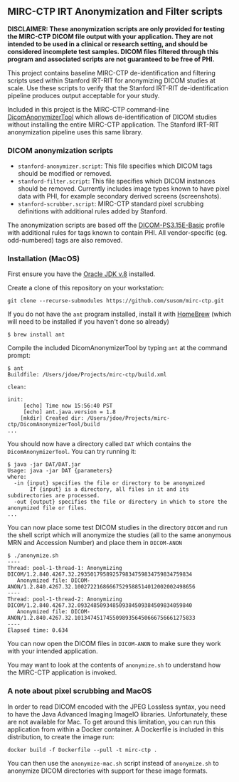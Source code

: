 ## MIRC-CTP IRT Anonymization and Filter scripts

**DISCLAIMER: These anonymization scripts are only provided for testing the MIRC-CTP DICOM file output with your application. They are not intended to be used in a clinical or research setting, and should be considered incomplete test samples. DICOM files filtered through this program and associated scripts are not guaranteed to be free of PHI.**

This project contains baseline MIRC-CTP de-identification and filtering scripts used within Stanford IRT-RIT for anonymizing DICOM studies at scale. Use these scripts to verify that the Stanford IRT-RIT de-identification pipeline produces output acceptable for your study.

Included in this project is the MIRC-CTP command-line [DicomAnonymizerTool](https://github.com/johnperry/DicomAnonymizerTool) which allows de-identification of DICOM studies without installing the entire MIRC-CTP application. The Stanford IRT-RIT anonymization pipeline uses this same library. 

### DICOM anonymization scripts ###
* `stanford-anonymizer.script`: This file specifies which DICOM tags should be modified or removed. 
* `stanford-filter.script`: This file specifies which DICOM instances should be removed. Currently includes image types known to have pixel data with PHI, for example secondary derived screens (screenshots). 
* `stanford-scrubber.script`: MIRC-CTP standard pixel scrubbing definitions with additional rules added by Stanford.

The anonymization scripts are based off the [DICOM-PS3.15E-Basic](http://dicom.nema.org/dicom/2013/output/chtml/part15/PS3.15.html) profile with additional rules for tags known to contain PHI. All vendor-specific (eg. odd-numbered) tags are also removed.

### Installation (MacOS)

First ensure you have the [Oracle JDK v.8](http://www.oracle.com/technetwork/java/javase/downloads/jdk8-downloads-2133151.html) installed. 

Create a clone of this repository on your workstation:
```
git clone --recurse-submodules https://github.com/susom/mirc-ctp.git
```

If you do not have the `ant` program installed, install it with [HomeBrew](https://brew.sh/) (which will need to be installed if you haven't done so already)

```
$ brew install ant
```

Compile the included DicomAnonymizerTool by typing `ant` at the command prompt:

```
$ ant
Buildfile: /Users/jdoe/Projects/mirc-ctp/build.xml

clean:

init:
     [echo] Time now 15:56:40 PST
     [echo] ant.java.version = 1.8
    [mkdir] Created dir: /Users/jdoe/Projects/mirc-ctp/DicomAnonymizerTool/build
...

```

You should now have a directory called `DAT` which contains the `DicomAnonymizerTool`. You can try running it: 

```
$ java -jar DAT/DAT.jar
Usage: java -jar DAT {parameters}
where:
  -in {input} specifies the file or directory to be anonymized
       If {input} is a directory, all files in it and its subdirectories are processed.
  -out {output} specifies the file or directory in which to store the anonymized file or files.
...
```

You can now place some test DICOM studies in the directory `DICOM` and run the shell script which will anonymize the studies (all to the same anonymous MRN and Accession Number) and place them in `DICOM-ANON`

```
$ ./anonymize.sh
----
Thread: pool-1-thread-1: Anonymizing DICOM/1.2.840.4267.32.293501795892579834759834759834759834
   Anonymized file: DICOM-ANON/1.2.840.4267.32.10027221686667529588514012002002498656
----
Thread: pool-1-thread-2: Anonymizing DICOM/1.2.840.4267.32.093248509348509384509384509834059840
   Anonymized file: DICOM-ANON/1.2.840.4267.32.10134745174550989356450666756661275833
----
Elapsed time: 0.634
```

You can now open the DICOM files in `DICOM-ANON` to make sure they work with your intended application.

You may want to look at the contents of `anonymize.sh` to understand how the MIRC-CTP application is invoked.

### A note about pixel scrubbing and MacOS

In order to read DICOM encoded with the JPEG Lossless syntax, you need to have the Java Advanced Imaging ImageIO libraries.
Unfortunately, these are not available for Mac. To get around this limitation, you can run this application
from within a Docker container. A Dockerfile is included in this distribution, to create the image run:

`docker build -f Dockerfile --pull -t mirc-ctp .` 
 
You can then use the `anonymize-mac.sh` script instead of `anonymize.sh` to anonymize DICOM directories with support
for these image formats. 
